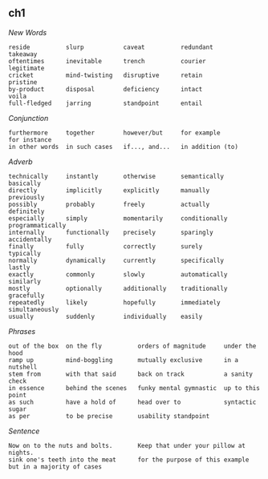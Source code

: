 ## ch1
*New Words*

	reside			slurp			caveat			redundant			takeaway
	oftentimes		inevitable		trench			courier				legitimate
	cricket			mind-twisting	disruptive		retain				pristine
	by-product 		disposal 		deficiency		intact				voila
	full-fledged	jarring 		standpoint		entail

*Conjunction*

	furthermore		together		however/but 	for example  		for instance
	in other words 	in such cases 	if..., and...	in addition (to)			

*Adverb*

	technically		instantly		otherwise		semantically		basically
	directly		implicitly		explicitly		manually			previously
	possibly		probably		freely			actually			definitely
	especially		simply			momentarily		conditionally		programmatically
	internally		functionally	precisely		sparingly			accidentally
	finally 		fully 			correctly 		surely 				typically
	normally 		dynamically		currently		specifically		lastly
	exactly			commonly		slowly			automatically		similarly
	mostly			optionally		additionally	traditionally		gracefully
	repeatedly		likely			hopefully		immediately			simultaneously
	usually			suddenly		individually 	easily

*Phrases*

	out of the box	on the fly			orders of magnitude		under the hood
	ramp up		    mind-boggling		mutually exclusive		in a nutshell
	stem from		with that said		back on track			a sanity check
	in essence		behind the scenes	funky mental gymnastic	up to this point
	as such			have a hold of 		head over to 			syntactic sugar
	as per			to be precise 		usability standpoint	
	
*Sentence*

	Now on to the nuts and bolts.	 	Keep that under your pillow at nights.
	sink one's teeth into the meat		for the purpose of this example
	but in a majority of cases			

